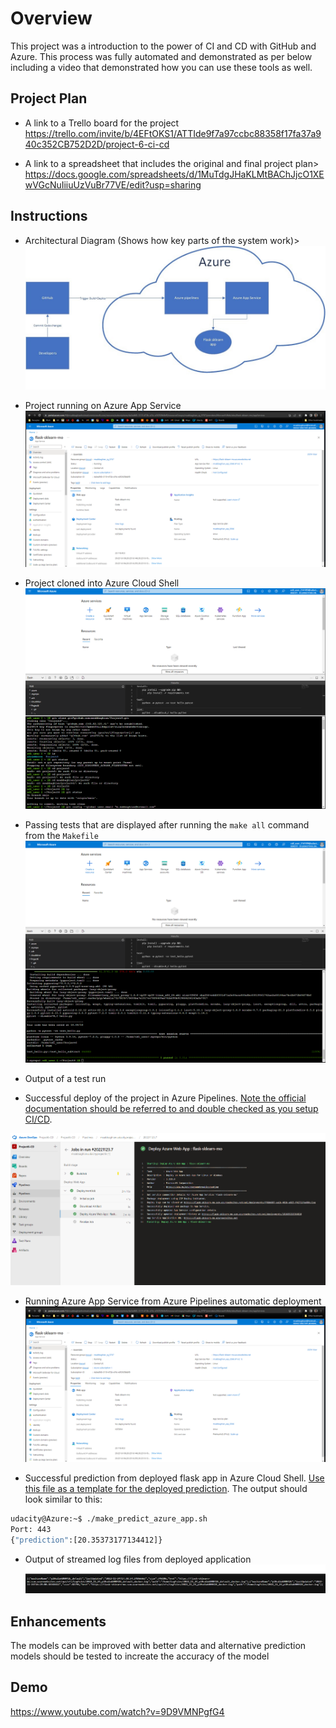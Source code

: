 # Overview

This project was a introduction to the power of CI and CD with GitHub and Azure. This process was fully automated and demonstrated as per below including a video that demonstrated how you can use these tools as well.

## Project Plan

* A link to a Trello board for the project
https://trello.com/invite/b/4EFtOKS1/ATTIde9f7a97ccbc88358f17fa37a940c352CB752D2D/project-6-ci-cd

* A link to a spreadsheet that includes the original and final project plan>
https://docs.google.com/spreadsheets/d/1MuTdgJHaKLMtBAChJjcO1XEwVGcNuIiiuUzVuBr77VE/edit?usp=sharing

## Instructions


* Architectural Diagram (Shows how key parts of the system work)>
![image](https://github.com/msabbaghian/udacityproject6/raw/main/Screenshots/Architecture.jpg)

* Project running on Azure App Service
![image](https://github.com/msabbaghian/udacityproject6/raw/main/Screenshots/Running_webapp.png)

* Project cloned into Azure Cloud Shell
![image](https://github.com/msabbaghian/udacityproject6/raw/main/Screenshots/Clone_repo.png)

* Passing tests that are displayed after running the `make all` command from the `Makefile`
![image](https://github.com/msabbaghian/udacityproject6/raw/main/Screenshots/Pass_test_CI.png)

* Output of a test run

* Successful deploy of the project in Azure Pipelines.  [Note the official documentation should be referred to and double checked as you setup CI/CD](https://docs.microsoft.com/en-us/azure/devops/pipelines/ecosystems/python-webapp?view=azure-devops).

![image](https://github.com/msabbaghian/udacityproject6/raw/main/Screenshots/Successfull_deploy.png)

* Running Azure App Service from Azure Pipelines automatic deployment
![image](https://github.com/msabbaghian/udacityproject6/raw/main/Screenshots/Running_webapp.png)

* Successful prediction from deployed flask app in Azure Cloud Shell.  [Use this file as a template for the deployed prediction](https://github.com/udacity/nd082-Azure-Cloud-DevOps-Starter-Code/blob/master/C2-AgileDevelopmentwithAzure/project/starter_files/flask-sklearn/make_predict_azure_app.sh).
The output should look similar to this:

```bash
udacity@Azure:~$ ./make_predict_azure_app.sh
Port: 443
{"prediction":[20.35373177134412]}
```

* Output of streamed log files from deployed application
![image](https://github.com/msabbaghian/udacityproject6/raw/main/Screenshots/Log_file.png)

## Enhancements
The models can be improved with better data and alternative prediction models should be tested to increate the accuracy of the model
  

## Demo 
https://www.youtube.com/watch?v=9D9VMNPgfG4



